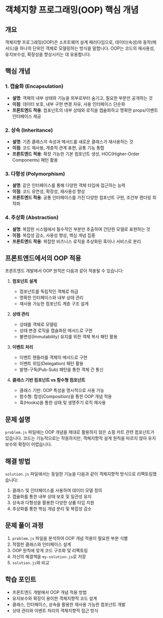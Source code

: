 # 객체지향 프로그래밍(OOP) 핵심 개념

## 개요
객체지향 프로그래밍(OOP)은 소프트웨어 설계 패러다임으로, 데이터(속성)와 동작(메서드)을 하나의 단위인 객체로 모델링하는 방식을 말합니다. OOP는 코드의 재사용성, 유지보수성, 확장성을 향상시키는 데 유용합니다.

## 핵심 개념

### 1. 캡슐화 (Encapsulation)
- **설명**: 객체의 내부 상태와 기능을 외부로부터 숨기고, 필요한 부분만 공개하는 것
- **이점**: 데이터 보호, 내부 구현 변경 자유, 사용 인터페이스 단순화
- **프론트엔드 적용**: 컴포넌트의 내부 상태와 로직을 캡슐화하고 명확한 props/이벤트 인터페이스 제공

### 2. 상속 (Inheritance)
- **설명**: 기존 클래스의 속성과 메서드를 새로운 클래스가 재사용하는 것
- **이점**: 코드 재사용, 계층적 관계 표현, 공통 기능 통합
- **프론트엔드 적용**: 확장 가능한 기본 컴포넌트 생성, HOC(Higher-Order Components) 패턴 활용

### 3. 다형성 (Polymorphism)
- **설명**: 같은 인터페이스를 통해 다양한 객체 타입에 접근하는 능력
- **이점**: 코드 유연성, 확장성, 재사용성 향상
- **프론트엔드 적용**: 공통 인터페이스를 가진 다양한 컴포넌트 구현, 조건부 렌더링 최적화

### 4. 추상화 (Abstraction)
- **설명**: 복잡한 시스템에서 필수적인 부분만 추출하여 간단한 모델로 표현하는 것
- **이점**: 복잡성 감소, 사용성 향상, 핵심 개념 집중
- **프론트엔드 적용**: 복잡한 비즈니스 로직을 추상화된 훅이나 서비스로 분리

## 프론트엔드에서의 OOP 적용

프론트엔드 개발에서 OOP 원칙은 다음과 같이 적용될 수 있습니다:

1. **컴포넌트 설계**
   - 컴포넌트를 독립적인 객체로 취급
   - 명확한 인터페이스와 내부 상태 관리
   - 재사용 가능한 컴포넌트 계층 구조 설계

2. **상태 관리**
   - 상태를 객체로 모델링
   - 상태 변경 로직을 캡슐화된 메서드로 구현
   - 불변성(Immutability) 유지를 위한 객체 복사 패턴 활용

3. **이벤트 처리**
   - 이벤트 핸들러를 객체의 메서드로 구현
   - 이벤트 위임(Delegation) 패턴 활용
   - 발행-구독(Pub-Sub) 패턴을 통한 객체 간 통신

4. **클래스 기반 컴포넌트 vs 함수형 컴포넌트**
   - 클래스 기반: OOP 특성을 명시적으로 사용 가능
   - 함수형: 합성(Composition)을 통한 OOP 개념 적용
   - 훅(Hooks)을 통한 상태 및 생명주기 로직 재사용

## 문제 설명
`problem.js` 파일에는 OOP 개념을 제대로 활용하지 않은 쇼핑 카트 관련 컴포넌트가 있습니다. 코드는 기능적으로는 작동하지만, 객체지향적 설계 원칙을 따르지 않아 유지보수와 확장이 어렵습니다.

## 해결 방법
`solution.js` 파일에서는 동일한 기능을 다음과 같이 객체지향적 방식으로 리팩토링했습니다:
1. 클래스 및 인터페이스를 사용하여 데이터 모델 정의
2. 캡슐화를 통한 내부 상태 보호 및 일관성 유지
3. 상속과 다형성을 활용한 다양한 상품 타입 지원
4. 추상화를 통한 핵심 개념 분리 및 복잡성 감소

## 문제 풀이 과정
1. `problem.js` 파일을 분석하여 OOP 개념 적용이 필요한 부분 식별
2. 적절한 클래스와 인터페이스 설계
3. OOP 원칙에 맞게 코드 구조화 및 리팩토링
4. 자신의 해결책을 `my-solution.js`로 저장
5. `solution.js`와 비교

## 학습 포인트
- 프론트엔드 개발에서 OOP 개념 적용 방법
- 유지보수와 확장이 용이한 객체지향적 코드 설계
- 클래스, 인터페이스, 상속을 활용한 재사용 가능한 컴포넌트 개발
- 상태 관리와 이벤트 처리의 객체지향적 접근 방식

